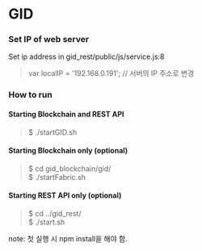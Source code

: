 # GID

### Set IP of web server
Set ip address in gid_rest/public/js/service.js:8
>  var localIP = '192.168.0.191';  // 서버의 IP 주소로 변경

### How to run

#### Starting Blockchain and REST API
> $ ./startGID.sh

#### Starting Blockchain only (optional)
> $ cd gid_blockchain/gid/  
> $ ./startFabric.sh  

#### Starting REST API only (optional)
> $ cd ../gid_rest/  
> $ ./start.sh  

note: 첫 실행 시 npm install을 해야 함.
 
